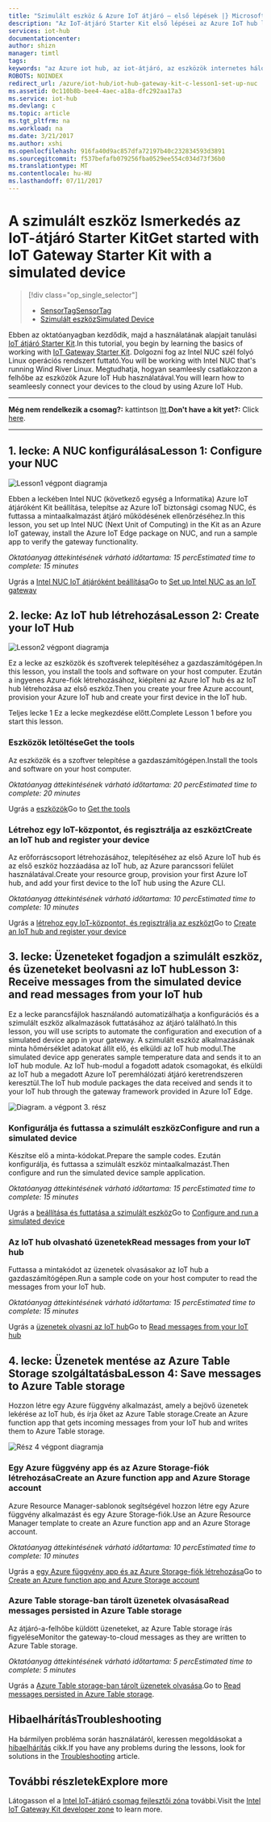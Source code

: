 ```yaml
---
title: "Szimulált eszköz & Azure IoT átjáró – első lépések |} Microsoft Docs"
description: "Az IoT-átjáró Starter Kit első lépései az Azure IoT hub létrehozása és csatlakozás az IoT hub-átjáró"
services: iot-hub
documentationcenter: 
author: shizn
manager: timtl
tags: 
keywords: "az Azure iot hub, az iot-átjáró, az eszközök internetes hálózata, iot eszközkészlet első lépések"
ROBOTS: NOINDEX
redirect_url: /azure/iot-hub/iot-hub-gateway-kit-c-lesson1-set-up-nuc
ms.assetid: 0c110b8b-bee4-4aec-a18a-dfc292aa17a3
ms.service: iot-hub
ms.devlang: c
ms.topic: article
ms.tgt_pltfrm: na
ms.workload: na
ms.date: 3/21/2017
ms.author: xshi
ms.openlocfilehash: 916fa40d9ac857dfa72197b40c232834593d3891
ms.sourcegitcommit: f537befafb079256fba0529ee554c034d73f36b0
ms.translationtype: MT
ms.contentlocale: hu-HU
ms.lasthandoff: 07/11/2017
---
```

# <a name="get-started-with-iot-gateway-starter-kit-with-a-simulated-device"></a><span data-ttu-id="95cea-104">A szimulált eszköz Ismerkedés az IoT-átjáró Starter Kit</span><span class="sxs-lookup"><span data-stu-id="95cea-104">Get started with IoT Gateway Starter Kit with a simulated device</span></span>

> [!div class="op_single_selector"]
> * [<span data-ttu-id="95cea-105">SensorTag</span><span class="sxs-lookup"><span data-stu-id="95cea-105">SensorTag</span></span>](iot-hub-gateway-kit-c-get-started.md)
> * [<span data-ttu-id="95cea-106">Szimulált eszköz</span><span class="sxs-lookup"><span data-stu-id="95cea-106">Simulated Device</span></span>](iot-hub-gateway-kit-c-sim-get-started.md)

<span data-ttu-id="95cea-107">Ebben az oktatóanyagban kezdődik, majd a használatának alapjait tanulási [IoT átjáró Starter Kit](https://aka.ms/gateway-kit).</span><span class="sxs-lookup"><span data-stu-id="95cea-107">In this tutorial, you begin by learning the basics of working with [IoT Gateway Starter Kit](https://aka.ms/gateway-kit).</span></span> <span data-ttu-id="95cea-108">Dolgozni fog az Intel NUC szél folyó Linux operációs rendszert futtató.</span><span class="sxs-lookup"><span data-stu-id="95cea-108">You will be working with Intel NUC that's running Wind River Linux.</span></span> <span data-ttu-id="95cea-109">Megtudhatja, hogyan seamleesly csatlakozzon a felhőbe az eszközök Azure IoT Hub használatával.</span><span class="sxs-lookup"><span data-stu-id="95cea-109">You will learn how to seamleesly connect your devices to the cloud by using Azure IoT Hub.</span></span>

***
<span data-ttu-id="95cea-110">**Még nem rendelkezik a csomag?:** kattintson [Itt](https://aka.ms/gateway-kit).</span><span class="sxs-lookup"><span data-stu-id="95cea-110">**Don't have a kit yet?:** Click [here](https://aka.ms/gateway-kit).</span></span>
***

## <a name="lesson-1-configure-your-nuc"></a><span data-ttu-id="95cea-111">1. lecke: A NUC konfigurálása</span><span class="sxs-lookup"><span data-stu-id="95cea-111">Lesson 1: Configure your NUC</span></span>
![Lesson1 végpont diagramja](media/iot-hub-gateway-kit-lessons/e2e-sim-Lesson1.png)

<span data-ttu-id="95cea-113">Ebben a leckében Intel NUC (következő egység a Informatika) Azure IoT átjáróként Kit beállítása, telepítse az Azure IoT biztonsági csomag NUC, és futtassa a mintaalkalmazást átjáró működésének ellenőrzéséhez.</span><span class="sxs-lookup"><span data-stu-id="95cea-113">In this lesson, you set up Intel NUC (Next Unit of Computing) in the Kit as an Azure IoT gateway, install the Azure IoT Edge package on NUC, and run a sample app to verify the gateway functionality.</span></span>

<span data-ttu-id="95cea-114">*Oktatóanyag áttekintésének várható időtartama: 15 perc*</span><span class="sxs-lookup"><span data-stu-id="95cea-114">*Estimated time to complete: 15 minutes*</span></span>

<span data-ttu-id="95cea-115">Ugrás a [Intel NUC IoT átjáróként beállítása](iot-hub-gateway-kit-c-sim-lesson1-set-up-nuc.md)</span><span class="sxs-lookup"><span data-stu-id="95cea-115">Go to [Set up Intel NUC as an IoT gateway](iot-hub-gateway-kit-c-sim-lesson1-set-up-nuc.md)</span></span>

## <a name="lesson-2-create-your-iot-hub"></a><span data-ttu-id="95cea-116">2. lecke: Az IoT hub létrehozása</span><span class="sxs-lookup"><span data-stu-id="95cea-116">Lesson 2: Create your IoT Hub</span></span>
![Lesson2 végpont diagramja](media/iot-hub-gateway-kit-lessons/e2e-sim-Lesson2.png)

<span data-ttu-id="95cea-118">Ez a lecke az eszközök és szoftverek telepítéséhez a gazdaszámítógépen.</span><span class="sxs-lookup"><span data-stu-id="95cea-118">In this lesson, you install the tools and software on your host computer.</span></span> <span data-ttu-id="95cea-119">Ezután a ingyenes Azure-fiók létrehozásához, kiépíteni az Azure IoT hub és az IoT hub létrehozása az első eszköz.</span><span class="sxs-lookup"><span data-stu-id="95cea-119">Then you create your free Azure account, provision your Azure IoT hub and create your first device in the IoT hub.</span></span>

<span data-ttu-id="95cea-120">Teljes lecke 1 Ez a lecke megkezdése előtt.</span><span class="sxs-lookup"><span data-stu-id="95cea-120">Complete Lesson 1 before you start this lesson.</span></span>

### <a name="get-the-tools"></a><span data-ttu-id="95cea-121">Eszközök letöltése</span><span class="sxs-lookup"><span data-stu-id="95cea-121">Get the tools</span></span>
<span data-ttu-id="95cea-122">Az eszközök és a szoftver telepítése a gazdaszámítógépen.</span><span class="sxs-lookup"><span data-stu-id="95cea-122">Install the tools and software on your host computer.</span></span>

<span data-ttu-id="95cea-123">*Oktatóanyag áttekintésének várható időtartama: 20 perc*</span><span class="sxs-lookup"><span data-stu-id="95cea-123">*Estimated time to complete: 20 minutes*</span></span>

<span data-ttu-id="95cea-124">Ugrás a [eszközök](iot-hub-gateway-kit-c-sim-lesson2-get-the-tools-win32.md)</span><span class="sxs-lookup"><span data-stu-id="95cea-124">Go to [Get the tools](iot-hub-gateway-kit-c-sim-lesson2-get-the-tools-win32.md)</span></span>

### <a name="create-an-iot-hub-and-register-your-device"></a><span data-ttu-id="95cea-125">Létrehoz egy IoT-központot, és regisztrálja az eszközt</span><span class="sxs-lookup"><span data-stu-id="95cea-125">Create an IoT hub and register your device</span></span>
<span data-ttu-id="95cea-126">Az erőforráscsoport létrehozásához, telepítéséhez az első Azure IoT hub és az első eszköz hozzáadása az IoT hub, az Azure parancssori felület használatával.</span><span class="sxs-lookup"><span data-stu-id="95cea-126">Create your resource group, provision your first Azure IoT hub, and add your first device to the IoT hub using the Azure CLI.</span></span>

<span data-ttu-id="95cea-127">*Oktatóanyag áttekintésének várható időtartama: 10 perc*</span><span class="sxs-lookup"><span data-stu-id="95cea-127">*Estimated time to complete: 10 minutes*</span></span>

<span data-ttu-id="95cea-128">Ugrás a [létrehoz egy IoT-központot, és regisztrálja az eszközt](iot-hub-gateway-kit-c-sim-lesson2-register-device.md)</span><span class="sxs-lookup"><span data-stu-id="95cea-128">Go to [Create an IoT hub and register your device](iot-hub-gateway-kit-c-sim-lesson2-register-device.md)</span></span>

## <a name="lesson-3-receive-messages-from-the-simulated-device-and-read-messages-from-your-iot-hub"></a><span data-ttu-id="95cea-129">3. lecke: Üzeneteket fogadjon a szimulált eszköz, és üzeneteket beolvasni az IoT hub</span><span class="sxs-lookup"><span data-stu-id="95cea-129">Lesson 3: Receive messages from the simulated device and read messages from your IoT hub</span></span>
<span data-ttu-id="95cea-130">Ez a lecke parancsfájlok használandó automatizálhatja a konfigurációs és a szimulált eszköz alkalmazások futtatásához az átjáró található.</span><span class="sxs-lookup"><span data-stu-id="95cea-130">In this lesson, you will use scripts to automate the configuration and execution of a simulated device app in your gateway.</span></span> <span data-ttu-id="95cea-131">A szimulált eszköz alkalmazásának minta hőmérséklet adatokat állít elő, és elküldi az IoT hub modul.</span><span class="sxs-lookup"><span data-stu-id="95cea-131">The simulated device app generates sample temperature data and sends it to an IoT hub module.</span></span> <span data-ttu-id="95cea-132">Az IoT hub-modul a fogadott adatok csomagokat, és elküldi az IoT hub a megadott Azure IoT peremhálózati átjáró keretrendszeren keresztül.</span><span class="sxs-lookup"><span data-stu-id="95cea-132">The IoT hub module packages the data received and sends it to your IoT hub through the gateway framework provided in Azure IoT Edge.</span></span>

![Diagram. a végpont 3. rész](media/iot-hub-gateway-kit-lessons/e2e-sim-Lesson3.png)

### <a name="configure-and-run-a-simulated-device"></a><span data-ttu-id="95cea-134">Konfigurálja és futtassa a szimulált eszköz</span><span class="sxs-lookup"><span data-stu-id="95cea-134">Configure and run a simulated device</span></span>
<span data-ttu-id="95cea-135">Készítse elő a minta-kódokat.</span><span class="sxs-lookup"><span data-stu-id="95cea-135">Prepare the sample codes.</span></span> <span data-ttu-id="95cea-136">Ezután konfigurálja, és futtassa a szimulált eszköz mintaalkalmazást.</span><span class="sxs-lookup"><span data-stu-id="95cea-136">Then configure and run the simulated device sample application.</span></span>

<span data-ttu-id="95cea-137">*Oktatóanyag áttekintésének várható időtartama: 15 perc*</span><span class="sxs-lookup"><span data-stu-id="95cea-137">*Estimated time to complete: 15 minutes*</span></span>

<span data-ttu-id="95cea-138">Ugrás a [beállítása és futtatása a szimulált eszköz](iot-hub-gateway-kit-c-sim-lesson3-configure-simulated-device-app.md)</span><span class="sxs-lookup"><span data-stu-id="95cea-138">Go to [Configure and run a simulated device](iot-hub-gateway-kit-c-sim-lesson3-configure-simulated-device-app.md)</span></span>

### <a name="read-messages-from-your-iot-hub"></a><span data-ttu-id="95cea-139">Az IoT hub olvasható üzenetek</span><span class="sxs-lookup"><span data-stu-id="95cea-139">Read messages from your IoT hub</span></span>
<span data-ttu-id="95cea-140">Futtassa a mintakódot az üzenetek olvasásakor az IoT hub a gazdaszámítógépen.</span><span class="sxs-lookup"><span data-stu-id="95cea-140">Run a sample code on your host computer to read the messages from your IoT hub.</span></span>

<span data-ttu-id="95cea-141">*Oktatóanyag áttekintésének várható időtartama: 15 perc*</span><span class="sxs-lookup"><span data-stu-id="95cea-141">*Estimated time to complete: 15 minutes*</span></span>

<span data-ttu-id="95cea-142">Ugrás a [üzenetek olvasni az IoT hub](iot-hub-gateway-kit-c-sim-lesson3-read-messages-from-hub.md)</span><span class="sxs-lookup"><span data-stu-id="95cea-142">Go to [Read messages from your IoT hub](iot-hub-gateway-kit-c-sim-lesson3-read-messages-from-hub.md)</span></span>

## <a name="lesson-4-save-messages-to-azure-table-storage"></a><span data-ttu-id="95cea-143">4. lecke: Üzenetek mentése az Azure Table Storage szolgáltatásba</span><span class="sxs-lookup"><span data-stu-id="95cea-143">Lesson 4: Save messages to Azure Table storage</span></span>
<span data-ttu-id="95cea-144">Hozzon létre egy Azure függvény alkalmazást, amely a bejövő üzenetek lekérése az IoT hub, és írja őket az Azure Table storage.</span><span class="sxs-lookup"><span data-stu-id="95cea-144">Create an Azure function app that gets incoming messages from your IoT hub and writes them to Azure Table storage.</span></span>

![Rész 4 végpont diagramja](media/iot-hub-gateway-kit-lessons/e2e-sim-Lesson4.png)

### <a name="create-an-azure-function-app-and-azure-storage-account"></a><span data-ttu-id="95cea-146">Egy Azure függvény app és az Azure Storage-fiók létrehozása</span><span class="sxs-lookup"><span data-stu-id="95cea-146">Create an Azure function app and Azure Storage account</span></span>
<span data-ttu-id="95cea-147">Azure Resource Manager-sablonok segítségével hozzon létre egy Azure függvény alkalmazást és egy Azure Storage-fiók.</span><span class="sxs-lookup"><span data-stu-id="95cea-147">Use an Azure Resource Manager template to create an Azure function app and an Azure Storage account.</span></span>

<span data-ttu-id="95cea-148">*Oktatóanyag áttekintésének várható időtartama: 10 perc*</span><span class="sxs-lookup"><span data-stu-id="95cea-148">*Estimated time to complete: 10 minutes*</span></span>

<span data-ttu-id="95cea-149">Ugrás a [egy Azure függvény app és az Azure Storage-fiók létrehozása](iot-hub-gateway-kit-c-sim-lesson4-deploy-resource-manager-template.md)</span><span class="sxs-lookup"><span data-stu-id="95cea-149">Go to [Create an Azure function app and Azure Storage account](iot-hub-gateway-kit-c-sim-lesson4-deploy-resource-manager-template.md)</span></span>

### <a name="read-messages-persisted-in-azure-table-storage"></a><span data-ttu-id="95cea-150">Azure Table storage-ban tárolt üzenetek olvasása</span><span class="sxs-lookup"><span data-stu-id="95cea-150">Read messages persisted in Azure Table storage</span></span>
<span data-ttu-id="95cea-151">Az átjáró-a-felhőbe küldött üzeneteket, az Azure Table storage írás figyelése</span><span class="sxs-lookup"><span data-stu-id="95cea-151">Monitor the gateway-to-cloud messages as they are written to Azure Table storage.</span></span>

<span data-ttu-id="95cea-152">*Oktatóanyag áttekintésének várható időtartama: 5 perc*</span><span class="sxs-lookup"><span data-stu-id="95cea-152">*Estimated time to complete: 5 minutes*</span></span>

<span data-ttu-id="95cea-153">Ugrás a [Azure Table storage-ban tárolt üzenetek olvasása](iot-hub-gateway-kit-c-sim-lesson4-read-table-storage.md).</span><span class="sxs-lookup"><span data-stu-id="95cea-153">Go to [Read messages persisted in Azure Table storage](iot-hub-gateway-kit-c-sim-lesson4-read-table-storage.md).</span></span>

## <a name="troubleshooting"></a><span data-ttu-id="95cea-154">Hibaelhárítás</span><span class="sxs-lookup"><span data-stu-id="95cea-154">Troubleshooting</span></span>
<span data-ttu-id="95cea-155">Ha bármilyen probléma során használatáról, keressen megoldásokat a [hibaelhárítás](iot-hub-gateway-kit-c-sim-troubleshooting.md) cikk.</span><span class="sxs-lookup"><span data-stu-id="95cea-155">If you have any problems during the lessons, look for solutions in the [Troubleshooting](iot-hub-gateway-kit-c-sim-troubleshooting.md) article.</span></span>

## <a name="explore-more"></a><span data-ttu-id="95cea-156">További részletek</span><span class="sxs-lookup"><span data-stu-id="95cea-156">Explore more</span></span>
<span data-ttu-id="95cea-157">Látogasson el a [Intel IoT-átjáró csomag fejlesztői zóna](https://software.intel.com/en-us/iot/hardware/gateways/dev-kit) további.</span><span class="sxs-lookup"><span data-stu-id="95cea-157">Visit the [Intel IoT Gateway Kit developer zone](https://software.intel.com/en-us/iot/hardware/gateways/dev-kit) to learn more.</span></span>
